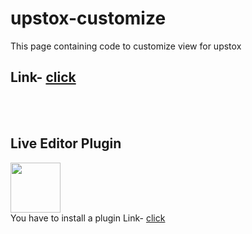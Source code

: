 # upstox-customize
This page containing code to customize view for upstox
<h2>Link- <a href="https://ashish293.github.io/upstox-customize/">click</a></h2>
<br><br>
<h2>Live Editor Plugin</h2>
<img src="https://lh3.googleusercontent.com/1Viz-imKTZ14w_skALqqYYFoB7cqBih-zB8Tfx6PX2DMsAZyeQsyoaGv4XhKloNGl7jl6p9Bdj3LDOYQghmfO5Z6Ug=w128-h128-e365-rj-sc0x00ffffff" height="80px"</img><br>
You have to install a plugin
Link- <a href="https://chrome.google.com/webstore/detail/live-editor-for-css-less/ifhikkcafabcgolfjegfcgloomalapol?hl=en-US">click</a>
